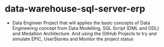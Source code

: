 # data-warehouse-sql-server-erp

- Data Engineer Project that will applies the basic concepts of Data Engineering concept from Data Modelling, SQL Script (DML and DDL) and Medallion Architecture. And using the GitHub Projects to try and simulate EPIC, UserStories and Monitor the project status
